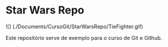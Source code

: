 # Star Wars Repo

![] (./Documents/CursoGit/StarWarsRepo/TieFighter.gif)

Este repositório serve de exemplo para o curso de Git e Github.